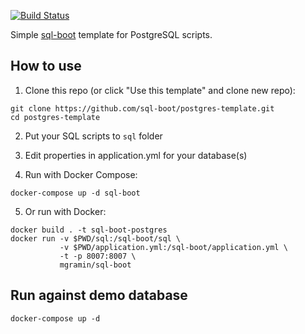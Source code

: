 [![Build Status](https://travis-ci.org/sql-boot/postgres-health-scripts.svg?branch=master)](https://travis-ci.org/sql-boot/postgres-health-scripts)

Simple [sql-boot](https://github.com/CrocInc/sql-boot) template for PostgreSQL scripts.

## How to use

1. Clone this repo (or click "Use this template" and clone new repo):
```
git clone https://github.com/sql-boot/postgres-template.git
cd postgres-template
```

2. Put your SQL scripts to `sql` folder

3. Edit properties in application.yml for your database(s)

4. Run with Docker Compose:
```
docker-compose up -d sql-boot
```

5. Or run with Docker:
```
docker build . -t sql-boot-postgres
docker run -v $PWD/sql:/sql-boot/sql \
           -v $PWD/application.yml:/sql-boot/application.yml \
           -t -p 8007:8007 \
           mgramin/sql-boot
```


## Run against demo database
```
docker-compose up -d
```
